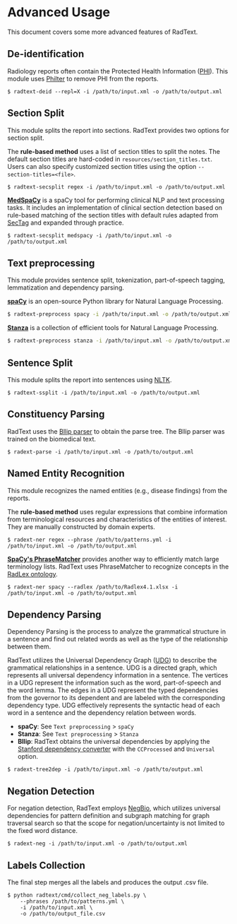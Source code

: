 # Advanced Usage

This document covers some more advanced features of RadText.

## De-identification

Radiology reports often contain the Protected Health Information 
([PHI](https://www.hhs.gov/hipaa/for-professionals/privacy/special-topics/de-identification/index.html#standard)).
This module uses [Philter](https://github.com/BCHSI/philter-ucsf) to remove PHI
from the reports.

```shell
$ radtext-deid --repl=X -i /path/to/input.xml -o /path/to/output.xml
```

## Section Split

This module splits the report into sections. 
RadText provides two options for section split.

The **rule-based method** uses a list of section titles to split the notes.
The default section titles are hard-coded in `resources/section_titles.txt`.
Users can also specify customized section titles using the option `--section-titles=<file>`.

```shell
$ radtext-secsplit regex -i /path/to/input.xml -o /path/to/output.xml
```

[**MedSpaCy**](https://github.com/medspacy/medspacy) is a spaCy tool for performing
clinical NLP and text processing tasks.
It includes an implementation of clinical section detection based on rule-based
matching of the section titles with default rules adapted from
[SecTag](https://pubmed.ncbi.nlm.nih.gov/18999303/) and
expanded through practice.

```shell
$ radtext-secsplit medspacy -i /path/to/input.xml -o /path/to/output.xml
```

## Text preprocessing

This module provides sentence split, tokenization, part-of-speech tagging,
lemmatization and dependency parsing.

[**spaCy**](https://spacy.io/) is an open-source Python library for Natural Language
Processing.

```bash
$ radtext-preprocess spacy -i /path/to/input.xml -o /path/to/output.xml
```

[**Stanza**](https://stanfordnlp.github.io/stanza/) is a collection of efficient
tools for Natural Language Processing.

```bash
$ radtext-preprocess stanza -i /path/to/input.xml -o /path/to/output.xml
```

## Sentence Split

This module splits the report into sentences using
[NLTK](https://www.nltk.org/api/nltk.tokenize.html).

```shell
$ radtext-ssplit -i /path/to/input.xml -o /path/to/output.xml
```

## Constituency Parsing

RadText uses the [Bllip parser](https://github.com/BLLIP/bllip-parser)
to obtain the parse tree. The Bllip parser was trained on the biomedical text.

```shell
$ radext-parse -i /path/to/input.xml -o /path/to/output.xml
```

## Named Entity Recognition

This module recognizes the named entities (e.g., disease findings) from the reports.

The **rule-based method** uses regular expressions that combine information from
terminological resources and characteristics of the entities of interest.
They are manually constructed by domain experts.

```shell
$ radext-ner regex --phrase /path/to/patterns.yml -i /path/to/input.xml -o /path/to/output.xml
```

[**SpaCy's PhraseMatcher**](https://spacy.io/api/phrasematcher) provides another
way to efficiently match large terminology lists. RadText uses PhraseMatcher to
recognize concepts in the [RadLex ontology](http://radlex.org/).

```shell
$ radext-ner spacy --radlex /path/to/Radlex4.1.xlsx -i /path/to/input.xml -o /path/to/output.xml
```

## Dependency Parsing

Dependency Parsing is the process to analyze the grammatical structure in a
sentence and find out related words as well as the type of the relationship
between them.

RadText utilizes the Universal Dependency Graph
([UDG](https://universaldependencies.org/)) to describe the grammatical
relationships in a sentence. UDG is a directed graph, which represents all
universal dependency information in a sentence. The vertices in a UDG represent
the information such as the word, part-of-speech and the word lemma.
The edges in a UDG represent the typed dependencies from the governor to its
dependent and are labeled with the corresponding dependency type. UDG
effectively represents the syntactic head of each word in a
sentence and the dependency relation between words.

* **spaCy**: See `Text preprocessing` > `spaCy`
* **Stanza**: See `Text preprocessing` > `Stanza` 
* **Bllip**: RadText obtains the universal dependencies by applying the 
[Stanford dependency converter](https://github.com/dmcc/PyStanfordDependencies) 
with the `CCProcessed` and `Universal` option. 

```shell
$ radext-tree2dep -i /path/to/input.xml -o /path/to/output.xml
```

## Negation Detection

For negation detection, RadText employs
[NegBio](https://github.com/bionlplab/negbio2), which utilizes universal
dependencies for pattern definition and subgraph matching for graph traversal
search so that the scope for negation/uncertainty is not limited to the fixed
word distance.

```shell
$ radext-neg -i /path/to/input.xml -o /path/to/output.xml
```

## Labels Collection

The final step merges all the labels and produces the output .csv file.

```shell
$ python radtext/cmd/collect_neg_labels.py \
    --phrases /path/to/patterns.yml \
    -i /path/to/input.xml \
    -o /path/to/output_file.csv
```

